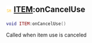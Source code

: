 ## ![shared](../../.gitbook/assets/shared.png) [ITEM](item):onCancelUse

```lua
void ITEM:onCancelUse()
```

Called when item use is canceled
